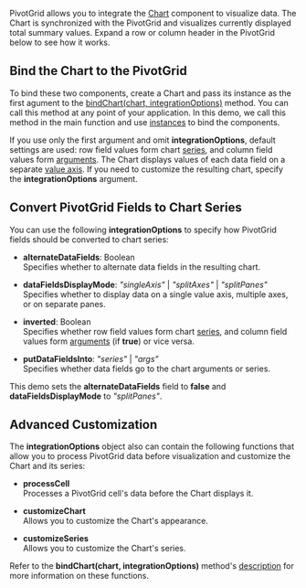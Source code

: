PivotGrid allows you to integrate the [Chart](/Documentation/ApiReference/UI_Components/dxChart/) component to visualize data. The Chart is synchronized with the PivotGrid and visualizes currently displayed total summary values. Expand a row or column header in the PivotGrid below to see how it works.

## Bind the Chart to the PivotGrid
To bind these two components, create a Chart and pass its instance as the first agument to the [bindChart(chart, integrationOptions)](/Documentation/ApiReference/UI_Components/dxPivotGrid/Methods/#bindChartchart_integrationOptions) method. You can call this method at any point of your application. In this demo, we call this method in the main function and use [instances](/Documentation/ApiReference/UI_Components/dxChart/Methods/#instance) to bind the components.

If you use only the first argument and omit **integrationOptions**, default settings are used: row field values form chart [series](/Documentation/ApiReference/UI_Components/dxChart/Configuration/series/), and column field values form [arguments](/Documentation/ApiReference/UI_Components/dxChart/Configuration/argumentAxis/). The Chart displays values of each data field on a separate [value axis](/Documentation/ApiReference/UI_Components/dxChart/Configuration/valueAxis/). If you need to customize the resulting chart, specify the **integrationOptions** argument.  

## Convert PivotGrid Fields to Chart Series
You can use the following **integrationOptions** to specify how PivotGrid fields should be converted to chart series:

- **alternateDataFields**: Boolean       
Specifies whether to alternate data fields in the resulting chart.

- **dataFieldsDisplayMode**: *"singleAxis"* | *"splitAxes"* | *"splitPanes"*     
Specifies whether to display data on a single value axis, multiple axes, or on separate panes.

- **inverted**: Boolean      
Specifies whether row field values form chart [series](/Documentation/ApiReference/UI_Components/dxChart/Configuration/series/), and column field values form [arguments](/Documentation/ApiReference/UI_Components/dxChart/Configuration/argumentAxis/) (if **true**) or vice versa.

- **putDataFieldsInto**: *"series"* | *"args"*     
Specifies whether data fields go to the chart arguments or series.

This demo sets the **alternateDataFields** field to **false** and **dataFieldsDisplayMode** to *"splitPanes"*.

## Advanced Customization
The **integrationOptions** object also can contain the following functions that allow you to process PivotGrid data before visualization and customize the Chart and its series:

- **processCell**       
Processes a PivotGrid cell's data before the Chart displays it.

- **customizeChart**        
Allows you to customize the Chart's appearance.

- **customizeSeries**       
Allows you to customize the Chart's series.

Refer to the **bindChart(chart, integrationOptions)** method's [description](/Documentation/ApiReference/UI_Components/dxPivotGrid/Methods/#bindChartchart_integrationOptions) for more information on these functions. 
